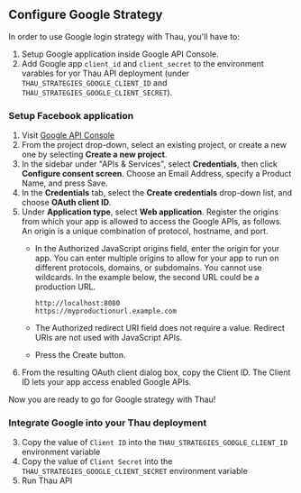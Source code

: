 ## Configure Google Strategy

In order to use Google login strategy with Thau, you'll have to:

1. Setup Google application inside Google API Console.
2. Add Google app `client_id` and `client_secret` to the environment varables for yor Thau API deployment (under `THAU_STRATEGIES_GOOGLE_CLIENT_ID` and `THAU_STRATEGIES_GOOGLE_CLIENT_SECRET`).

### Setup Facebook application

1. Visit [Google API Console](https://console.developers.google.com/)
2. From the project drop-down, select an existing project, or create a new one by selecting **Create a new project**.
3. In the sidebar under "APIs & Services", select **Credentials**, then click **Configure consent screen**. Choose an Email Address, specify a Product Name, and press Save.
4. In the **Credentials** tab, select the **Create credentials** drop-down list, and choose **OAuth client ID**.
5. Under **Application type**, select **Web application**.
Register the origins from which your app is allowed to access the Google APIs, as follows. An origin is a unique combination of protocol, hostname, and port.
    * In the Authorized JavaScript origins field, enter the origin for your app. You can enter multiple origins to allow for your app to run on different protocols, domains, or subdomains. You cannot use wildcards. In the example below, the second URL could be a production URL.
        ```
        http://localhost:8080
        https://myproductionurl.example.com
        ```
    * The Authorized redirect URI field does not require a value. Redirect URIs are not used with JavaScript APIs.

    * Press the Create button.
6. From the resulting OAuth client dialog box, copy the Client ID. The Client ID lets your app access enabled Google APIs.

Now you are ready to go for Google strategy with Thau!

### Integrate Google into your Thau deployment

3. Copy the value of `Client ID` into the `THAU_STRATEGIES_GOOGLE_CLIENT_ID` environment variable
4. Copy the value of `Client Secret` into the `THAU_STRATEGIES_GOOGLE_CLIENT_SECRET` environment variable
5. Run Thau API